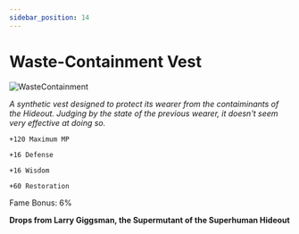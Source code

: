 ```yaml
---
sidebar_position: 14
---
```


# Waste-Containment Vest

![WasteContainment](https://vwiki.valorserver.com/api/item/picture/waste-containment%20vest)

<i>A synthetic vest designed to protect its wearer from the contaiminants of the Hideout. Judging by the state of the previous wearer, it doesn't seem very effective at doing so.</i>

    +120 Maximum MP
    
    +16 Defense
    
    +16 Wisdom
    
    +60 Restoration
    
Fame Bonus: 6%

**Drops from Larry Giggsman, the Supermutant of the Superhuman Hideout**
